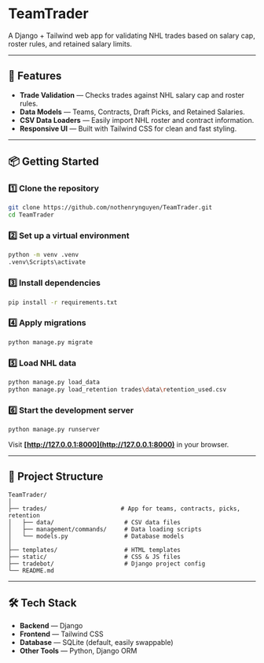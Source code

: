 # TeamTrader  
A Django + Tailwind web app for validating NHL trades based on salary cap, roster rules, and retained salary limits.

---

## 🚀 Features  
- **Trade Validation** — Checks trades against NHL salary cap and roster rules.  
- **Data Models** — Teams, Contracts, Draft Picks, and Retained Salaries.  
- **CSV Data Loaders** — Easily import NHL roster and contract information.  
- **Responsive UI** — Built with Tailwind CSS for clean and fast styling.  

---

## 📦 Getting Started  

### 1️⃣ Clone the repository  
```bash
git clone https://github.com/nothenrynguyen/TeamTrader.git
cd TeamTrader
```

### 2️⃣ Set up a virtual environment  
```bash
python -m venv .venv
.venv\Scripts\activate
```

### 3️⃣ Install dependencies  
```bash
pip install -r requirements.txt
```

### 4️⃣ Apply migrations  
```bash
python manage.py migrate
```

### 5️⃣ Load NHL data  
```bash
python manage.py load_data
python manage.py load_retention trades\data\retention_used.csv
```

### 6️⃣ Start the development server  
```bash
python manage.py runserver
```

Visit **[http://127.0.0.1:8000](http://127.0.0.1:8000)** in your browser.  

---

## 📂 Project Structure  
```text
TeamTrader/
│
├── trades/                     # App for teams, contracts, picks, retention
│   ├── data/                    # CSV data files
│   ├── management/commands/     # Data loading scripts
│   └── models.py                # Database models
│
├── templates/                   # HTML templates
├── static/                      # CSS & JS files
├── tradebot/                    # Django project config
└── README.md
```

---

## 🛠 Tech Stack  
- **Backend** — Django  
- **Frontend** — Tailwind CSS  
- **Database** — SQLite (default, easily swappable)  
- **Other Tools** — Python, Django ORM  

